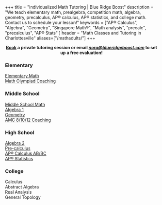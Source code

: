 +++
title = "Individualized Math Tutoring | Blue Ridge Boost"
description = "We teach elementary math, prealgebra, competition math, algebra, geometry, precalculus, AP&reg; calculus, AP&reg; statistics, and college math. Contact us to schedule your lesson!" 
keywords = ["AP&reg; Calculus", "Algebra", "Geometry",  "Singapore Math&reg;", "Math analysis", "precalc", "precalculus", "AP&reg; Stats" ]
header = "Math Classes and Tutoring in Charlottesville"
aliases=["/mathadults/"]
+++

<div><center>
<!-- <b>Free trial coding classes every Saturday at 10 am and every Sunday at 4:30 pm.</b><br> -->
<b>
<a href="https://trialcodingclasses.youcanbook.me/"><a href="/tutor/computer-science/book-now"">Book</a>  a private tutoring session or email <a href="mailto:nora@blueridgeboost.com"><em>nora@blueridgeboost.com</em></a> to set up a free evaluation!  </b> </center>
</div>


<div class="text-large">

  <div class="row">
     
  <div class="col-sm-3 right">
  <h3>Elementary</h3>
      <!-- <div class="hanging">Math Counts</div> -->
      <div class="hanging"><a href="/tutor/math/elementary-math">Elementary Math</a></div>
      <div class="hanging"><a href="/tutor/math/math-olympiad">Math Olympiad Coaching</a></div>
      </div>
  <div class="col-sm-3 right">
<h3>Middle School</h3>
<div class="hanging"><a href="/tutor/math/middle-school-math">Middle School Math</a></div>
<div class="hanging"><a href="/tutor/math/algebra1">Algebra 1</a></div>    
      <div class="hanging"><a href="/tutor/math/geometry">Geometry</a></div>
      <div class="hanging"><a href="/tutor/math/amc-coach">AMC 8/10/12 Coaching</a></div>
    </div><!--
    </div>
  <div class="spacer">
      <hr align="left" class="frontspacer"></hr>
  </div>
  <div class="row"> -->

  <div class="col-sm-3 right">
      <h3>High School</h3>
      <div class="hanging"><a href="/tutor/math/algebra2">Algebra 2</a></div>
<div class="hanging"><a href="/tutor/math/precalculus">Pre-calculus</a></div>
      <div class="hanging"><a href="/tutor/math/ap-calculus">AP&reg; Calculus AB/BC</a></div>
      <div class="hanging"><a href="/tutor/math/ap-statistics">AP&reg; Statistics</a></div>
  </div>
  <div class="col-sm-3 right">
  <h3>College</h3>
          <div class="hanging">Calculus</div>
          <div class="hanging">Abstract Algebra</div>
          <div class="hanging">Real Analysis</div>
          <div class="hanging">General Topology</div>
	</div>
		</div>
		</div>

<!-- 
  <div class="spacer">
      <hr align="left" class="frontspacer"></hr>
  </div> -->

  <p></p>

